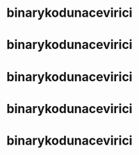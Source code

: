 # binarykodunacevirici
# binarykodunacevirici
# binarykodunacevirici
# binarykodunacevirici
# binarykodunacevirici
